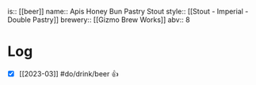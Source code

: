 is:: [[beer]]
name:: Apis Honey Bun Pastry Stout
style:: [[Stout - Imperial - Double Pastry]]
brewery:: [[Gizmo Brew Works]]
abv:: 8

# Log
- [x] [[2023-03]] #do/drink/beer 👍
